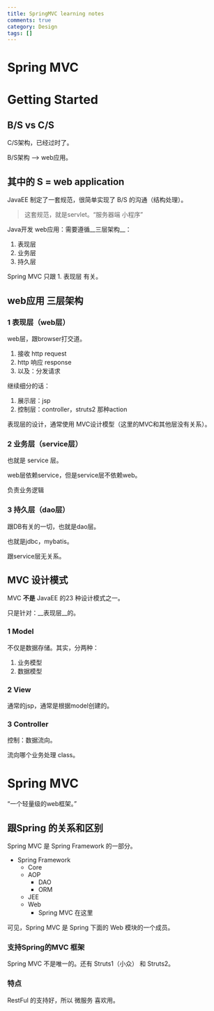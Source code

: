 ```yaml
---
title: SpringMVC learning notes
comments: true
category: Design
tags: []
---
```


# Spring MVC

# Getting Started

## B/S vs C/S

C/S架构，已经过时了。

B/S架构 --> web应用。

## 其中的 S = web application

JavaEE 制定了一套规范，很简单实现了 B/S 的沟通（结构处理）。

> 这套规范，就是servlet。“服务器端 小程序”

Java开发 web应用：需要遵循__三层架构__：

1. 表现层
1. 业务层
1. 持久层

Spring MVC 只跟 1. 表现层 有关。

## web应用 三层架构

### 1 表现层（web层）

web层，跟browser打交道。

1. 接收 http request
1. http 响应 response
1. 以及：分发请求

继续细分的话：

1. 展示层：jsp
1. 控制层：controller，struts2 那种action

表现层的设计，通常使用 MVC设计模型（这里的MVC和其他层没有关系）。

### 2 业务层（service层）

也就是 service 层。

web层依赖service，但是service层不依赖web。

负责业务逻辑

### 3 持久层（dao层）

跟DB有关的一切，也就是dao层。

也就是jdbc，mybatis。

跟service层无关系。

## MVC 设计模式

MVC __不是__ JavaEE 的23 种设计模式之一。

只是针对：__表现层__的。

### 1 Model

不仅是数据存储。其实，分两种：

1. 业务模型
1. 数据模型

### 2 View

通常的jsp，通常是根据model创建的。

### 3 Controller

控制：数据流向。

流向哪个业务处理 class。

# Spring MVC

“一个轻量级的web框架。”

## 跟Spring 的关系和区别

Spring MVC 是 Spring Framework 的一部分。

* Spring Framework
    * Core
    * AOP
        * DAO
        * ORM
    * JEE
    * Web
        * Spring MVC 在这里
        
可见，Spring MVC 是 Spring 下面的 Web 模块的一个成员。

### 支持Spring的MVC 框架

Spring MVC 不是唯一的。还有 Struts1（小众） 和 Struts2。

### 特点

RestFul 的支持好，所以 微服务 喜欢用。